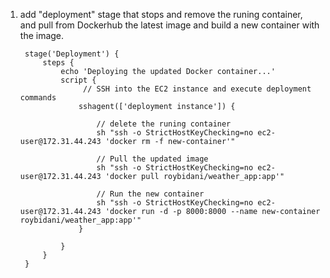 1. add "deployment" stage that stops and remove the runing container, and pull from Dockerhub the latest image and build a new container with the image.

        stage('Deployment') {
            steps {
                echo 'Deploying the updated Docker container...'
                script {
                     // SSH into the EC2 instance and execute deployment commands
                    sshagent(['deployment instance']) {
                    
                        // delete the runing container
                        sh "ssh -o StrictHostKeyChecking=no ec2-user@172.31.44.243 'docker rm -f new-container'"

                        // Pull the updated image
                        sh "ssh -o StrictHostKeyChecking=no ec2-user@172.31.44.243 'docker pull roybidani/weather_app:app'"

                        // Run the new container
                        sh "ssh -o StrictHostKeyChecking=no ec2-user@172.31.44.243 'docker run -d -p 8000:8000 --name new-container roybidani/weather_app:app'"
                    }
                
                }
            }
        }
    
    
    
                        

